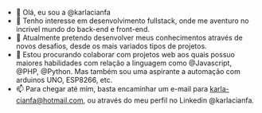 - 👋 Olá, eu sou a @karlacianfa
- 👀 Tenho interesse em desenvolvimento fullstack, onde me aventuro no incrivel mundo do back-end e front-end.
- 🌱 Atualmente pretendo desenvolver meus conhecimentos através de novos desafios, desde os mais variados tipos de projetos.
- 💞️ Estou procurando colaborar com projetos web aos quais possuo maiores habilidades com relação a linguagem como @Javascript, @PHP, @Python. Mas também sou uma aspirante a automação com arduinos UNO, ESP8266, etc.
- 📫 Para chegar até mim, basta encaminhar um e-mail para karla-cianfa@hotmail.com, ou através do meu perfil no Linkedin @karlacianfa.

